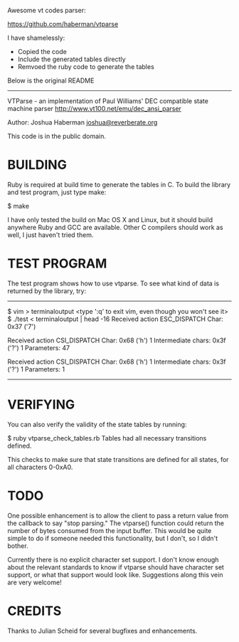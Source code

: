 Awesome vt codes parser:

https://github.com/haberman/vtparse

I have shamelessly:

* Copied the code
* Include the generated tables directly
* Remvoed the ruby code to generate the tables

Below is the original README

--------------


VTParse - an implementation of Paul Williams' DEC compatible state machine parser
          <http://www.vt100.net/emu/dec_ansi_parser>

Author: Joshua Haberman <joshua@reverberate.org>

This code is in the public domain.

BUILDING
========

Ruby is required at build time to generate the tables in C.  To build the library
and test program, just type make:

$ make
<this will create the test program and libvtparse.a>

I have only tested the build on Mac OS X and Linux, but it should build anywhere
Ruby and GCC are available.  Other C compilers should work as well, I just haven't
tried them.

TEST PROGRAM
============

The test program shows how to use vtparse.  To see what kind of data is returned
by the library, try:

--------------------------------

$ vim > terminaloutput
<type ':q<ENTER>' to exit vim, even though you won't see it>
$ ./test < terminaloutput  | head -16
Received action ESC_DISPATCH
Char: 0x37 ('7')

Received action CSI_DISPATCH
Char: 0x68 ('h')
1 Intermediate chars:
  0x3f ('?')
1 Parameters:
        47

Received action CSI_DISPATCH
Char: 0x68 ('h')
1 Intermediate chars:
  0x3f ('?')
1 Parameters:
        1

---------------------------------

VERIFYING
=========

You can also verify the validity of the state tables by running:

$ ruby vtparse_check_tables.rb
Tables had all necessary transitions defined.

This checks to make sure that state transitions are defined for all states, for all
characters 0-0xA0.


TODO
====

One possible enhancement is to allow the client to pass a return value from the
callback to say "stop parsing."  The vtparse() function could return the number
of bytes consumed from the input buffer.  This would be quite simple to do if
someone needed this functionality, but I don't, so I didn't bother.

Currently there is no explicit character set support.  I don't know enough about
the relevant standards to know if vtparse should have character set support, or
what that support would look like.  Suggestions along this vein are very welcome!

CREDITS
=======

Thanks to Julian Scheid for several bugfixes and enhancements.



